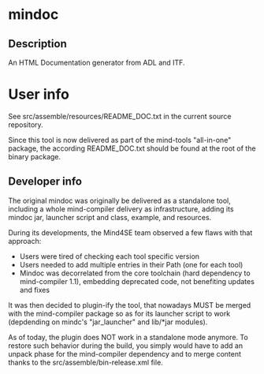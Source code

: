 # mindoc

## Description

An HTML Documentation generator from ADL and ITF.

# User info

See src/assemble/resources/README_DOC.txt in the current source repository.

Since this tool is now delivered as part of the mind-tools "all-in-one" package, the according README_DOC.txt should be found at the root of the binary package.

## Developer info

The original mindoc was originally be delivered as a standalone tool, including a whole mind-compiler delivery as infrastructure, adding its mindoc jar, launcher script and class, example, and resources.


During its developments, the Mind4SE team observed a few flaws with that approach:
* Users were tired of checking each tool specific version
* Users needed to add multiple entries in their Path (one for each tool)
* Mindoc was decorrelated from the core toolchain (hard dependency to mind-compiler 1.1), embedding deprecated code, not benefiting updates and fixes

It was then decided to plugin-ify the tool, that nowadays MUST be merged with the mind-compiler package so as for its launcher script to work (depdending on mindc's "jar_launcher" and lib/*jar modules).

As of today, the plugin does NOT work in a standalone mode anymore.
To restore such behavior during the build, you simply would have to add an unpack phase for the mind-compiler dependency and to merge content thanks to the src/assemble/bin-release.xml file.
